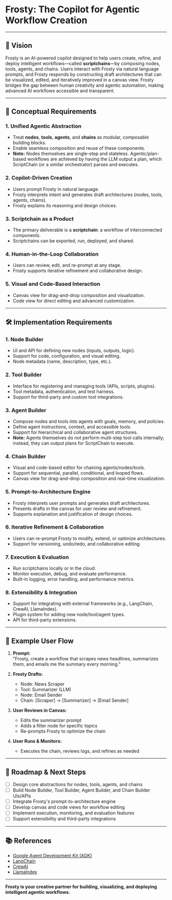 # Frosty: The Copilot for Agentic Workflow Creation

---

## 🌟 Vision

Frosty is an AI-powered copilot designed to help users create, refine, and deploy intelligent workflows—called **scriptchains**—by composing nodes, tools, agents, and chains. Users interact with Frosty via natural language prompts, and Frosty responds by constructing draft architectures that can be visualized, edited, and iteratively improved in a canvas view. Frosty bridges the gap between human creativity and agentic automation, making advanced AI workflows accessible and transparent.

---

## 🧠 Conceptual Requirements

### 1. **Unified Agentic Abstraction**
- Treat **nodes**, **tools**, **agents**, and **chains** as modular, composable building blocks.
- Enable seamless composition and reuse of these components.
- **Note:** Nodes themselves are single-step and stateless. Agentic/plan-based workflows are achieved by having the LLM output a plan, which ScriptChain (or a similar orchestrator) parses and executes.

### 2. **Copilot-Driven Creation**
- Users prompt Frosty in natural language.
- Frosty interprets intent and generates draft architectures (nodes, tools, agents, chains).
- Frosty explains its reasoning and design choices.

### 3. **Scriptchain as a Product**
- The primary deliverable is a **scriptchain**: a workflow of interconnected components.
- Scriptchains can be exported, run, deployed, and shared.

### 4. **Human-in-the-Loop Collaboration**
- Users can review, edit, and re-prompt at any stage.
- Frosty supports iterative refinement and collaborative design.

### 5. **Visual and Code-Based Interaction**
- Canvas view for drag-and-drop composition and visualization.
- Code view for direct editing and advanced customization.

---

## 🛠️ Implementation Requirements

### 1. **Node Builder**
- UI and API for defining new nodes (inputs, outputs, logic).
- Support for code, configuration, and visual editing.
- Node metadata (name, description, type, etc.).

### 2. **Tool Builder**
- Interface for registering and managing tools (APIs, scripts, plugins).
- Tool metadata, authentication, and test harness.
- Support for third-party and custom tool integrations.

### 3. **Agent Builder**
- Compose nodes and tools into agents with goals, memory, and policies.
- Define agent instructions, context, and accessible tools.
- Support for hierarchical and collaborative agent structures.
- **Note:** Agents themselves do not perform multi-step tool calls internally; instead, they can output plans for ScriptChain to execute.

### 4. **Chain Builder**
- Visual and code-based editor for chaining agents/nodes/tools.
- Support for sequential, parallel, conditional, and looped flows.
- Canvas view for drag-and-drop composition and real-time visualization.

### 5. **Prompt-to-Architecture Engine**
- Frosty interprets user prompts and generates draft architectures.
- Presents drafts in the canvas for user review and refinement.
- Supports explanation and justification of design choices.

### 6. **Iterative Refinement & Collaboration**
- Users can re-prompt Frosty to modify, extend, or optimize architectures.
- Support for versioning, undo/redo, and collaborative editing.

### 7. **Execution & Evaluation**
- Run scriptchains locally or in the cloud.
- Monitor execution, debug, and evaluate performance.
- Built-in logging, error handling, and performance metrics.

### 8. **Extensibility & Integration**
- Support for integrating with external frameworks (e.g., LangChain, CrewAI, LlamaIndex).
- Plugin system for adding new node/tool/agent types.
- API for third-party extensions.

---

## 🧩 Example User Flow

1. **Prompt:**  
   "Frosty, create a workflow that scrapes news headlines, summarizes them, and emails me the summary every morning."

2. **Frosty Drafts:**  
   - Node: News Scraper  
   - Tool: Summarizer (LLM)  
   - Node: Email Sender  
   - Chain: [Scraper] → [Summarizer] → [Email Sender]

3. **User Reviews in Canvas:**  
   - Edits the summarizer prompt  
   - Adds a filter node for specific topics  
   - Re-prompts Frosty to optimize the chain

4. **User Runs & Monitors:**  
   - Executes the chain, reviews logs, and refines as needed

---

## 🚀 Roadmap & Next Steps

- [ ] Design core abstractions for nodes, tools, agents, and chains
- [ ] Build Node Builder, Tool Builder, Agent Builder, and Chain Builder UIs/APIs
- [ ] Integrate Frosty's prompt-to-architecture engine
- [ ] Develop canvas and code views for workflow editing
- [ ] Implement execution, monitoring, and evaluation features
- [ ] Support extensibility and third-party integrations

---

## 📚 References

- [Google Agent Development Kit (ADK)](https://developers.googleblog.com/en/agent-development-kit-easy-to-build-multi-agent-applications/?utm_source=chatgpt.com)
- [LangChain](https://python.langchain.com/)
- [CrewAI](https://docs.crewai.com/)
- [LlamaIndex](https://docs.llamaindex.ai/)

---

**Frosty is your creative partner for building, visualizing, and deploying intelligent agentic workflows.**
